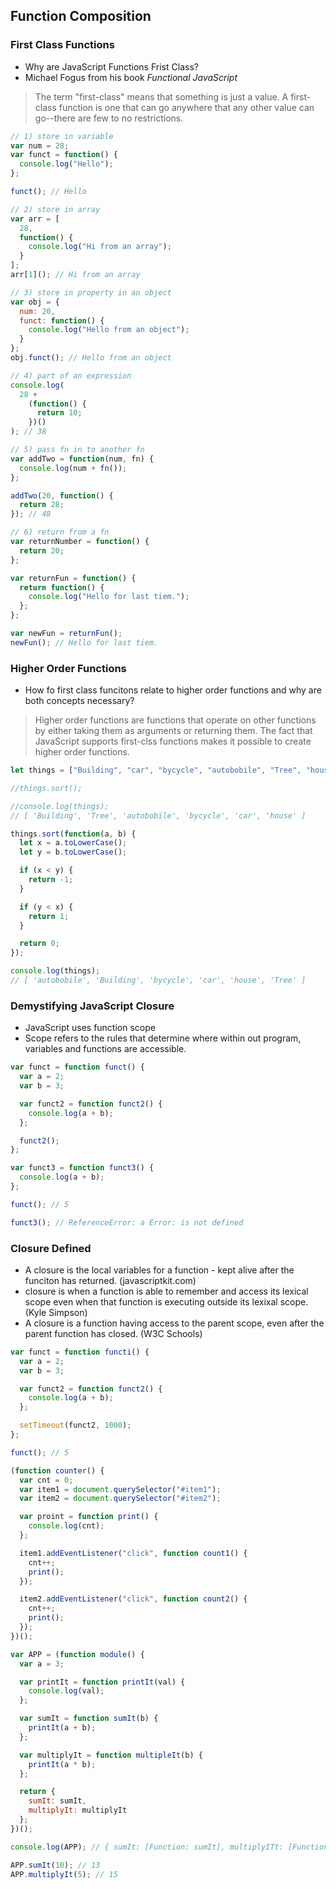 ## Function Composition

### First Class Functions

- Why are JavaScript Functions Frist Class?
- Michael Fogus from his book _Functional JavaScript_

> The term "first-class" means that something is just a value. A first-class function is one that can go anywhere that any other value can go--there are few to no restrictions.

```js
// 1) store in variable
var num = 28;
var funct = function() {
  console.log("Hello");
};

funct(); // Hello

// 2) store in array
var arr = [
  28,
  function() {
    console.log("Hi from an array");
  }
];
arr[1](); // Hi from an array

// 3) store in property in an object
var obj = {
  num: 20,
  funct: function() {
    console.log("Hello from an object");
  }
};
obj.funct(); // Hello from an object

// 4) part of an expression
console.log(
  28 +
    (function() {
      return 10;
    })()
); // 38

// 5) pass fn in to another fn
var addTwo = function(num, fn) {
  console.log(num + fn());
};

addTwo(20, function() {
  return 28;
}); // 48

// 6) return from a fn
var returnNumber = function() {
  return 20;
};

var returnFun = function() {
  return function() {
    console.log("Hello for last tiem.");
  };
};

var newFun = returnFun();
newFun(); // Hello for last tiem.
```

### Higher Order Functions

- How fo first class funcitons relate to higher order functions and why are both concepts necessary?

> Higher order functions are functions that operate on other functions by either taking them as arguments or returning them. The fact that JavaScript supports first-clss functions makes it possible to create higher order functions.

```js
let things = ["Building", "car", "bycycle", "autobobile", "Tree", "house"];

//things.sort();

//console.log(things);
// [ 'Building', 'Tree', 'autobobile', 'bycycle', 'car', 'house' ]

things.sort(function(a, b) {
  let x = a.toLowerCase();
  let y = b.toLowerCase();

  if (x < y) {
    return -1;
  }

  if (y < x) {
    return 1;
  }

  return 0;
});

console.log(things);
// [ 'autobobile', 'Building', 'bycycle', 'car', 'house', 'Tree' ]
```

### Demystifying JavaScript Closure

- JavaScript uses function scope
- Scope refers to the rules that determine where within out program, variables and functions are accessible.

```js
var funct = function funct() {
  var a = 2;
  var b = 3;

  var funct2 = function funct2() {
    console.log(a + b);
  };

  funct2();
};

var funct3 = function funct3() {
  console.log(a + b);
};

funct(); // 5

funct3(); // ReferenceError: a Error: is not defined
```

### Closure Defined

- A closure is the local variables for a function - kept alive after the funciton has returned. (javascriptkit.com)
- closure is when a function is able to remember and access its lexical scope even when that function is executing outside its lexixal scope. (Kyle Simpson)
- A closure is a function having access to the parent scope, even after the parent function has closed. (W3C Schools)

```js
var funct = function functi() {
  var a = 2;
  var b = 3;

  var funct2 = function funct2() {
    console.log(a + b);
  };

  setTimeout(funct2, 1000);
};

funct(); // 5
```

```js
(function counter() {
  var cnt = 0;
  var item1 = document.querySelector("#item1");
  var item2 = document.querySelector("#item2");

  var proint = function print() {
    console.log(cnt);
  };

  item1.addEventListener("click", function count1() {
    cnt++;
    print();
  });

  item2.addEventListener("click", function count2() {
    cnt++;
    print();
  });
})();
```

```js
var APP = (function module() {
  var a = 3;

  var printIt = function printIt(val) {
    console.log(val);
  };

  var sumIt = function sumIt(b) {
    printIt(a + b);
  };

  var multiplyIt = function multipleIt(b) {
    printIt(a * b);
  };

  return {
    sumIt: sumIt,
    multiplyIt: multiplyIt
  };
})();

console.log(APP); // { sumIt: [Function: sumIt], multiplyITt: [Function: multipleIt] }

APP.sumIt(10); // 13
APP.multiplyIt(5); // 15
```
